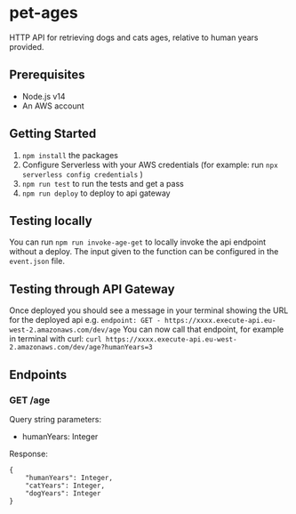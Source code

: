# pet-ages
HTTP API for retrieving dogs and cats ages, relative to human years provided.

## Prerequisites
- Node.js v14
- An AWS account

## Getting Started
1. `npm install` the packages
2. Configure Serverless with your AWS credentials (for example: run `npx serverless config credentials` )
3. `npm run test` to run the tests and get a pass
4. `npm run deploy` to deploy to api gateway

## Testing locally
You can run `npm run invoke-age-get` to locally invoke the api endpoint without a deploy. The input given to the function can be configured in the `event.json` file.

## Testing through API Gateway
Once deployed you should see a message in your terminal showing the URL for the deployed api e.g. `endpoint: GET - https://xxxx.execute-api.eu-west-2.amazonaws.com/dev/age`
You can now call that endpoint, for example in terminal with curl: `curl https://xxxx.execute-api.eu-west-2.amazonaws.com/dev/age?humanYears=3`

## Endpoints
### GET /age
Query string parameters:
- humanYears: Integer

Response:
```
{
    "humanYears": Integer,
    "catYears": Integer,
    "dogYears": Integer
}
```
